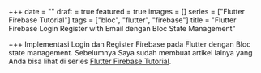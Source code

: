 +++
date = ""
draft = true
featured = true
images = []
series = ["Flutter Firebase Tutorial"]
tags = ["bloc", "flutter", "firebase"]
title = "Flutter Firebase Login Register with Email dengan Bloc State Management"

+++
Implementasi Login dan Register Firebase pada Flutter dengan Bloc state management. Sebelumnya Saya sudah membuat artikel lainya yang Anda bisa lihat di series [Flutter Firebase Tutorial](https://wisnuwiry.space/series/flutter-firebase-tutorial). 